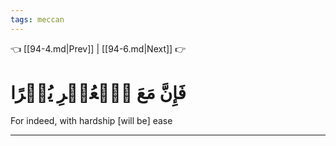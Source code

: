 ```yaml
---
tags: meccan
---
```


👈 [[94-4.md|Prev]] | [[94-6.md|Next]] 👉

# فَإِنَّ مَعَ ٱلۡعُسۡرِ يُسۡرًا

For indeed, with hardship [will be] ease

---

